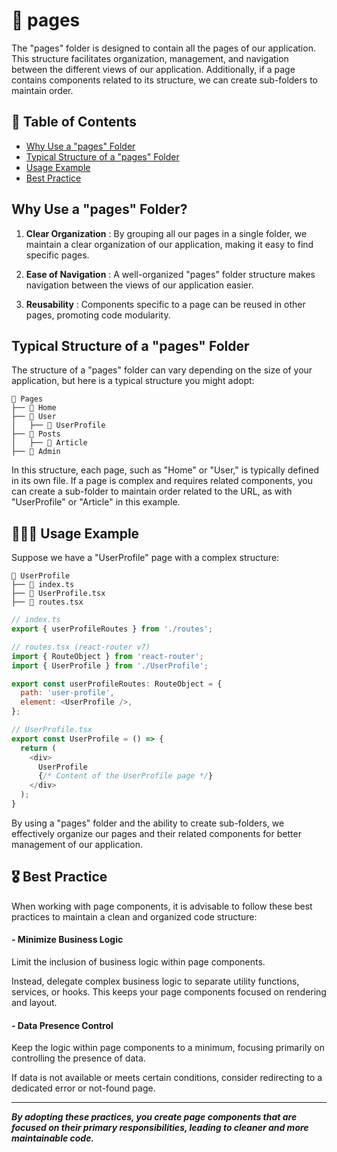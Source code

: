 # 📁 pages

The "pages" folder is designed to contain all the pages of our application. This structure facilitates organization, management, and navigation between the different views of our application. Additionally, if a page contains components related to its structure, we can create sub-folders to maintain order.

## 📑 Table of Contents

- [Why Use a "pages" Folder](#folder-organization)
- [Typical Structure of a "pages" Folder](#structure)
- [Usage Example](#usage)
- [Best Practice](#best-practice)

## <span id="folder-organization">Why Use a "pages" Folder?</span>

1. **Clear Organization** : By grouping all our pages in a single folder, we maintain a clear organization of our application, making it easy to find specific pages.

2. **Ease of Navigation** : A well-organized "pages" folder structure makes navigation between the views of our application easier.

3. **Reusability** : Components specific to a page can be reused in other pages, promoting code modularity.

## <span id="structure">Typical Structure of a "pages" Folder</span>

The structure of a "pages" folder can vary depending on the size of your application, but here is a typical structure you might adopt:

```
📁 Pages
├── 📁 Home
├── 📁 User
│   ├── 📁 UserProfile
├── 📁 Posts
│   ├── 📁 Article
├── 📁 Admin
```

In this structure, each page, such as "Home" or "User," is typically defined in its own file. If a page is complex and requires related components, you can create a sub-folder to maintain order related to the URL, as with "UserProfile" or "Article" in this example.

## <span id="usage">🧑🏻‍💻 Usage Example</span>

Suppose we have a "UserProfile" page with a complex structure:

```
📁 UserProfile
├── 📄 index.ts
├── 📄 UserProfile.tsx
├── 📄 routes.tsx
```

```javascript
// index.ts
export { userProfileRoutes } from './routes';

// routes.tsx (react-router v7)
import { RouteObject } from 'react-router';
import { UserProfile } from './UserProfile';

export const userProfileRoutes: RouteObject = {
  path: 'user-profile',
  element: <UserProfile />,
};

// UserProfile.tsx
export const UserProfile = () => {
  return (
    <div>
      UserProfile
      {/* Content of the UserProfile page */}
    </div>
  );
}
```

By using a "pages" folder and the ability to create sub-folders, we effectively organize our pages and their related components for better management of our application.

## <span id="best-practice">🎖️ Best Practice</span>

When working with page components, it is advisable to follow these best practices to maintain a clean and organized code structure:

#### - Minimize Business Logic

Limit the inclusion of business logic within page components.

Instead, delegate complex business logic to separate utility functions, services, or hooks. This keeps your page components focused on rendering and layout.

#### - Data Presence Control

Keep the logic within page components to a minimum, focusing primarily on controlling the presence of data.

If data is not available or meets certain conditions, consider redirecting to a dedicated error or not-found page.

---

**_By adopting these practices, you create page components that are focused on their primary responsibilities, leading to cleaner and more maintainable code._**

